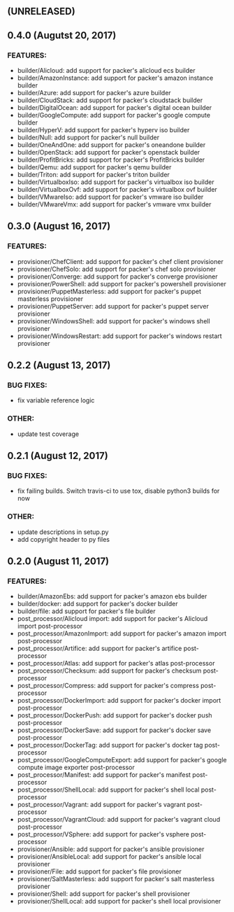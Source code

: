 
## (UNRELEASED)



## 0.4.0 (Augutst 20, 2017)

### FEATURES:
* builder/Alicloud: add support for packer's alicloud ecs builder
* builder/AmazonInstance: add support for packer's amazon instance builder
* builder/Azure: add support for packer's azure builder
* builder/CloudStack: add support for packer's cloudstack builder
* builder/DigitalOcean: add support for packer's digital ocean builder
* builder/GoogleCompute: add support for packer's google compute builder
* builder/HyperV: add support for packer's hyperv iso builder
* builder/Null: add support for packer's null builder
* builder/OneAndOne: add support for packer's oneandone builder
* builder/OpenStack: add support for packer's openstack builder
* builder/ProfitBricks: add support for packer's ProfitBricks builder
* builder/Qemu: add support for packer's qemu builder
* builder/Triton: add support for packer's triton builder
* builder/VirtualboxIso: add support for packer's virtualbox iso builder
* builder/VirtualboxOvf: add support for packer's virtualbox ovf builder
* builder/VMwareIso: add support for packer's vmware iso builder
* builder/VMwareVmx: add support for packer's vmware vmx builder



## 0.3.0 (August 16, 2017)

### FEATURES:
* provisioner/ChefClient: add support for packer's chef client provisioner
* provisioner/ChefSolo: add support for packer's chef solo provisioner
* provisioner/Converge: add support for packer's converge provisioner
* provisioner/PowerShell: add support for packer's powershell provisioner
* provisioner/PuppetMasterless: add support for packer's puppet masterless provisioner
* provisioner/PuppetServer: add support for packer's puppet server provisioner
* provisioner/WindowsShell: add support for packer's windows shell provisioner
* provisioner/WindowsRestart: add support for packer's windows restart provisioner



## 0.2.2 (August 13, 2017)

### BUG FIXES:
* fix variable reference logic

### OTHER:
* update test coverage



## 0.2.1 (August 12, 2017)

### BUG FIXES:
* fix failing builds. Switch travis-ci to use tox, disable python3 builds for now

### OTHER:
* update descriptions in setup.py
* add copyright header to py files



## 0.2.0 (August 11, 2017)

### FEATURES:
* builder/AmazonEbs: add support for packer's amazon ebs builder
* builder/docker: add support for packer's docker builder
* builder/file: add support for packer's file builder
* post_processor/Alicloud import: add support for packer's Alicloud import post-processor
* post_processor/AmazonImport: add support for packer's amazon import post-processor
* post_processor/Artifice: add support for packer's artifice post-processor
* post_processor/Atlas: add support for packer's atlas post-processor
* post_processor/Checksum: add support for packer's checksum post-processor
* post_processor/Compress: add support for packer's compress post-processor
* post_processor/DockerImport: add support for packer's docker import post-processor
* post_processor/DockerPush: add support for packer's docker push post-processor
* post_processor/DockerSave: add support for packer's docker save post-processor
* post_processor/DockerTag: add support for packer's docker tag post-processor
* post_processor/GoogleComputeExport: add support for packer's google compute image exporter post-processor
* post_processor/Manifest: add support for packer's manifest post-processor
* post_processor/ShellLocal: add support for packer's shell local post-processor
* post_processor/Vagrant: add support for packer's vagrant post-processor
* post_processor/VagrantCloud: add support for packer's vagrant cloud post-processor
* post_processor/VSphere: add support for packer's vsphere post-processor
* provisioner/Ansible: add support for packer's ansible provisioner
* provisioner/AnsibleLocal: add support for packer's ansible local provisioner
* provisioner/File: add support for packer's file provisioner
* provisioner/SaltMasterless: add support for packer's salt masterless provisioner
* provisioner/Shell: add support for packer's shell provisioner
* provisioner/ShellLocal: add support for packer's shell local provisioner
